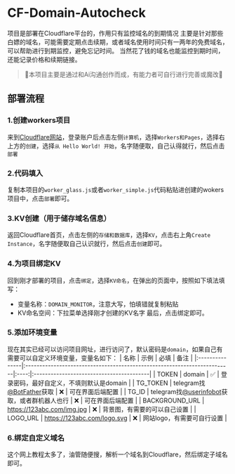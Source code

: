 # CF-Domain-Autocheck
项目是部署在Cloudflare平台的，作用只有监控域名的到期情况
主要是针对那些白嫖的域名，可能需要定期点击续期，或者域名使用时间只有一两年的免费域名，可以帮助进行到期监控，避免忘记时间。
当然花了钱的域名也能监控到期时间，还能记录价格和续期链接。

> 🚨本项目主要是通过和Ai沟通创作而成，有能力者可自行进行完善或魔改🚨

## 部署流程

### 1.创建workers项目
来到[Cloudflare网站](https://www.cloudflare.com)，登录账户后点击左侧`计算机`，选择`Workers和Pages`，选择右上方的`创建`，选择`从 Hello World! 开始`，名字随便取，自己认得就行，然后点击`部署`

### 2.代码填入
复制本项目的`worker_glass.js`或者`worker_simple.js`代码粘贴进创建的wokers项目中，点击`部署`即可。

### 3.KV创建（用于储存域名信息）
返回Cloudflare首页，点击左侧的`存储和数据库`，选择`KV`，点击右上角`Create Instance`，名字随便取自己认识就行，然后点击`创建`即可。

### 4.为项目绑定KV
回到刚才部署的项目，点击`绑定`，选择`KV命名`，在弹出的页面中，按照如下填法填写：
* 变量名称：`DOMAIN_MONITOR`，注意大写，怕填错就复制粘贴
* KV命名空间：下拉菜单选择刚才创建的KV名字
最后，点击绑定即可。

### 5.添加环境变量
现在其实已经可以访问项目网址，进行访问了，默认密码是`domain`，如果自己有需要可以自定义环境变量，变量名如下：
| 名称           | 示例                                                                     | 必填 | 备注                                     |
|:---------------|:-------------------------------------------------------------------------|:----:|:-----------------------------------------|
| TOKEN          | domain                                                                   |  ✅️   | 登录密码，最好自定义，不填则默认是domain |
| TG_TOKEN       | telegram找[@BotFather](https://t.me/BotFather)获取                       |  ❌️   | 可在界面后端配置                         |
| TG_ID          | telegram找[@userinfobot](https://t.me/userinfobot)获取，或者群机器人也行 |  ❌️   | 可在界面后端配置                         |
| BACKGROUND_URL | https://123abc.com/img.jpg                                               |  ❌️   | 背景图，有需要的可以自己设置             |
| LOGO_URL       | https://123abc.com/logo.svg                                              |  ❌️   | 网站logo，有需要可自行设置               |

### 6.绑定自定义域名
这个网上教程太多了，油管随便搜，解析一个域名到Cloudflare，然后绑定子域名即可。
